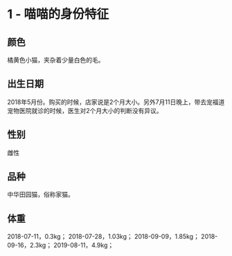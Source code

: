 # 1 - 喵喵的身份特征

## 颜色

橘黄色小猫，夹杂着少量白色的毛。

## 出生日期

2018年5月份。购买的时候，店家说是2个月大小。另外7月11日晚上，带去宠福道宠物医院就诊的时候，医生对2个月大小的判断没有异议。

## 性别

雌性

## 品种

中华田园猫，俗称家猫。

## 体重

2018-07-11，0.3kg；
2018-07-28，1.03kg；
2018-09-09，1.85kg；
2018-09-16，2.3kg；
2019-08-11，4.9kg；
